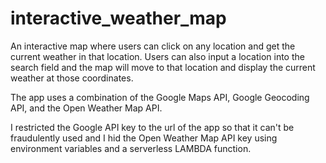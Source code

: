 # interactive_weather_map

<p>An interactive map where users can click on any location and get the current weather in that location. Users can also input a location into the search field and the map will move to that location and display the current weather at those coordinates.</p>

<p>The app uses a combination of the Google Maps API, Google Geocoding API, and the Open Weather Map API.</p>

<p>I restricted the Google API key to the url of the app so that it can't be fraudulently used and I hid the Open Weather Map API key using environment variables and a serverless LAMBDA function.</p>